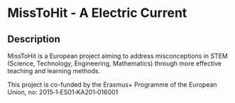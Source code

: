 MissToHit - A Electric Current
==============

## Description ##
MissToHit is a European project aiming to address misconceptions in STEM (Science, Technology, Engineering, Mathematics) through more effective teaching and learning methods.

This project is co-funded by the Erasmus+ Programme of the European Union, no: 2015‐1‐ES01‐KA201‐016001
